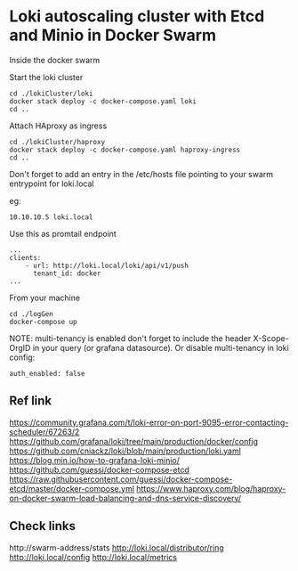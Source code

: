 # Loki autoscaling cluster with Etcd and Minio in Docker Swarm

Inside the docker swarm

Start the loki cluster

```
cd ./lokiCluster/loki
docker stack deploy -c docker-compose.yaml loki
cd ..
```

Attach HAproxy as ingress 

```
cd ./lokiCluster/haproxy
docker stack deploy -c docker-compose.yaml haproxy-ingress
cd ..
```

Don't forget to add an entry in the /etc/hosts file pointing to your swarm entrypoint for loki.local

eg:
```
10.10.10.5 loki.local
```
Use this as promtail endpoint

```
...
clients:
    - url: http://loki.local/loki/api/v1/push
      tenant_id: docker
...
```

From your machine

```
cd ./logGen
docker-compose up
```


NOTE: multi-tenancy is enabled don't forget to include the header X-Scope-OrgID in your query (or grafana datasource). Or disable multi-tenancy in loki config:

```
auth_enabled: false
```

## Ref link
https://community.grafana.com/t/loki-error-on-port-9095-error-contacting-scheduler/67263/2
https://github.com/grafana/loki/tree/main/production/docker/config
https://github.com/cniackz/loki/blob/main/production/loki.yaml
https://blog.min.io/how-to-grafana-loki-minio/
https://github.com/guessi/docker-compose-etcd
https://raw.githubusercontent.com/guessi/docker-compose-etcd/master/docker-compose.yml
https://www.haproxy.com/blog/haproxy-on-docker-swarm-load-balancing-and-dns-service-discovery/

## Check links
http://swarm-address/stats
http://loki.local/distributor/ring
http://loki.local/config
http://loki.local/metrics

